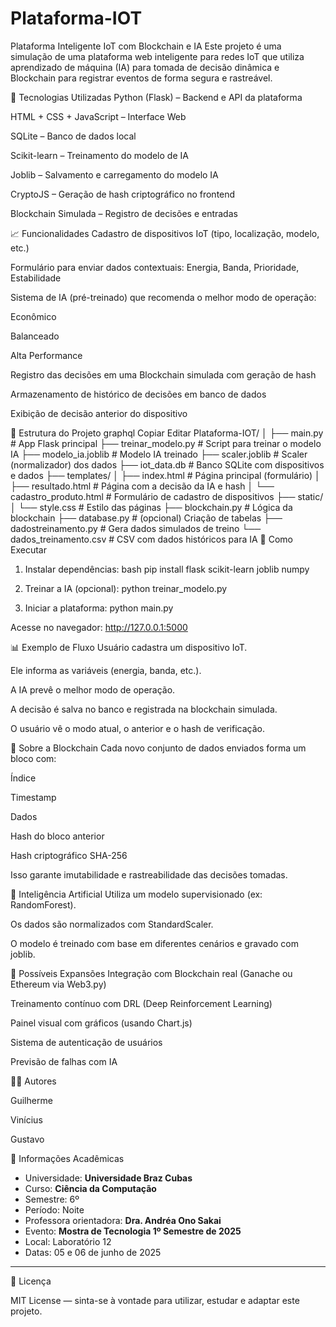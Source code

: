 # Plataforma-IOT
Plataforma Inteligente IoT com Blockchain e IA
Este projeto é uma simulação de uma plataforma web inteligente para redes IoT que utiliza aprendizado de máquina (IA) para tomada de decisão dinâmica e Blockchain para registrar eventos de forma segura e rastreável.

🔧 Tecnologias Utilizadas
Python (Flask) – Backend e API da plataforma

HTML + CSS + JavaScript – Interface Web

SQLite – Banco de dados local

Scikit-learn – Treinamento do modelo de IA

Joblib – Salvamento e carregamento do modelo IA

CryptoJS – Geração de hash criptográfico no frontend

Blockchain Simulada – Registro de decisões e entradas

📈 Funcionalidades
Cadastro de dispositivos IoT (tipo, localização, modelo, etc.)

Formulário para enviar dados contextuais:
Energia, Banda, Prioridade, Estabilidade

Sistema de IA (pré-treinado) que recomenda o melhor modo de operação:

Econômico

Balanceado

Alta Performance

Registro das decisões em uma Blockchain simulada com geração de hash

Armazenamento de histórico de decisões em banco de dados

Exibição de decisão anterior do dispositivo

📂 Estrutura do Projeto
graphql
Copiar
Editar
Plataforma-IOT/
│
├── main.py                 # App Flask principal
├── treinar_modelo.py       # Script para treinar o modelo IA
├── modelo_ia.joblib        # Modelo IA treinado
├── scaler.joblib           # Scaler (normalizador) dos dados
├── iot_data.db             # Banco SQLite com dispositivos e dados
├── templates/
│   ├── index.html          # Página principal (formulário)
│   ├── resultado.html      # Página com a decisão da IA e hash
│   └── cadastro_produto.html  # Formulário de cadastro de dispositivos
├── static/
│   └── style.css           # Estilo das páginas
├── blockchain.py           # Lógica da blockchain
├── database.py             # (opcional) Criação de tabelas
├── dadostreinamento.py     # Gera dados simulados de treino
└── dados_treinamento.csv   # CSV com dados históricos para IA
🚀 Como Executar
1. Instalar dependências:
bash
pip install flask scikit-learn joblib numpy

3. Treinar a IA (opcional):
python treinar_modelo.py

5. Iniciar a plataforma:
python main.py

Acesse no navegador:
http://127.0.0.1:5000

📊 Exemplo de Fluxo
Usuário cadastra um dispositivo IoT.

Ele informa as variáveis (energia, banda, etc.).

A IA prevê o melhor modo de operação.

A decisão é salva no banco e registrada na blockchain simulada.

O usuário vê o modo atual, o anterior e o hash de verificação.

🔐 Sobre a Blockchain
Cada novo conjunto de dados enviados forma um bloco com:

Índice

Timestamp

Dados

Hash do bloco anterior

Hash criptográfico SHA-256

Isso garante imutabilidade e rastreabilidade das decisões tomadas.

🤖 Inteligência Artificial
Utiliza um modelo supervisionado (ex: RandomForest).

Os dados são normalizados com StandardScaler.

O modelo é treinado com base em diferentes cenários e gravado com joblib.

📌 Possíveis Expansões
Integração com Blockchain real (Ganache ou Ethereum via Web3.py)

Treinamento contínuo com DRL (Deep Reinforcement Learning)

Painel visual com gráficos (usando Chart.js)

Sistema de autenticação de usuários

Previsão de falhas com IA

👨‍💻 Autores

Guilherme

Vinícius

Gustavo

🏫 Informações Acadêmicas

- Universidade: **Universidade Braz Cubas**
- Curso: **Ciência da Computação**
- Semestre: 6º
- Período: Noite
- Professora orientadora: **Dra. Andréa Ono Sakai**
- Evento: **Mostra de Tecnologia 1º Semestre de 2025**
- Local: Laboratório 12
- Datas: 05 e 06 de junho de 2025

---

📄 Licença

MIT License — sinta-se à vontade para utilizar, estudar e adaptar este projeto.
